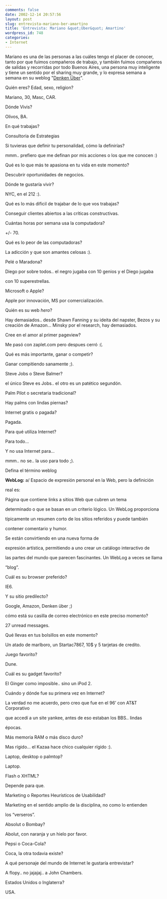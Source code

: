 ```yaml
---
comments: false
date: 2002-12-14 20:57:56
layout: post
slug: entrevista-mariano-ber-amartino
title: 'Entrevista: Mariano &quot;Über&quot; Amartino'
wordpress_id: 748
categories:
- Internet
---
```


Mariano es una de las personas a las cuáles tengo el placer de conocer, tanto por que fuimos compañeros de trabajo, y también fuimos compañeros de salidas y recorridas por todo Buenos Aires, una persona muy inteligente y tiene un sentido por el sharing muy grande, y lo expresa semana a semana en su weblog &#34;[Denken Über](http://www.uberbin.net)&#34;.





Quién eres? Edad, sexo, religion?




Mariano, 30, Masc, CAR.





Dónde Vivis?




Olivos, BA.





En qué trabajas?




Consultoria de Estrategias





Si tuvieras que definir tu personalidad, cómo la definirías?




mmm.. prefiero que me definan por mis acciones o los que me conocen :)





Qué es lo que más te apasiona en tu vida en este momento?




Descubrir oportunidades de negocios.





Dónde te gustaría vivir?




NYC, en el 212 :).





Qué es lo más dificil de trajabar de lo que vos trabajas?




Conseguir clientes abiertos a las críticas constructivas.





Cuántas horas por semana usa la computadora?




+/- 70.





Qué es lo peor de las computadoras?




La adicción y que son amantes celosas :).





Pelé o Maradona?




Diego por sobre todos.. el negro jugaba con 10 genios y el Diego jugaba  

con 10 superestrellas.





Microsoft o Apple?




Apple por innovación, MS por comercialización.





Quién es su web _hero_?




Hay demasiados.. desde Shawn Fanning y su ideita del napster, Bezos y su creación de Amazon… Minsky por el research, hay demasiados.





Cree en el amor al primer pageview?




Me pasó con zaplet.com pero despues cerró :(.





Qué es más importante, ganar o competir?




Ganar compitiendo sanamente ;).





Steve Jobs o Steve Balmer?




el único Steve es Jobs.. el otro es un patético segundón.





Palm Pilot o secretaria tradicional?




Hay palms con lindas piernas?





Internet gratis o pagada?




Pagada.





Para qué utiliza Internet?




Para todo…





Y no usa Internet para…




mmm.. no se.. la uso para todo ;).





Defina el término weblog




**WebLog:** a/ Espacio de expresión personal en la Web, pero la definición  

real es:

  



Página que contiene links a sitios Web que cubren un tema  

determinado o que se basan en un criterio lógico. Un WebLog proporciona  

típicamente un resumen corto de los sitios referidos y puede también  

contener comentario y humor.





Se están convirtiendo en una nueva forma de  

expresión artística, permitiendo a uno crear un catálogo interactivo de  

las partes del mundo que parecen fascinantes. Un WebLog a veces se llama  

“blog”.





Cuál es su browser preferido?




IE6.





Y su sitio predilecto?




Google, Amazon, Denken über ;)





cómo está su casilla de correo electrónico en este preciso momento?




27 unread messages.





Qué llevas en tus bolsillos en este momento?




Un atado de marlboro, un Startac7867, 10$ y 5 tarjetas de credito.





Juego favorito?




Dune.





Cuál es su gadget favorito?




El Ginger como imposible.. sino un iPod 2.





Cuándo y dónde fue su primera vez en Internet?




La verdad no me acuerdo, pero creo que fue en el 96’ con AT&#38;T Corporativo  

que accedí a un site yankee, antes de eso estaban los BBS.. lindas  

épocas.





Más memoria RAM o más disco duro?




Mas rígido… el Kazaa hace chico cualquier rígido :).





Laptop, desktop o palmtop?




Laptop.





Flash o XHTML?




Depende para que.





Marketing o Reportes Heurísticos de Usabilidad?




Marketing en el sentido amplio de la disciplina, no como lo entienden  

los “verseros”.





Absolut o Bombay?




Abolut, con naranja y un hielo por favor.





Pepsi o Coca-Cola?




Coca, la otra todavia existe?





A qué personaje del mundo de Internet le gustaría entrevistar?




A flopy.. no jajajaj.. a John Chambers.





Estados Unidos o Inglaterra?




USA.




 

